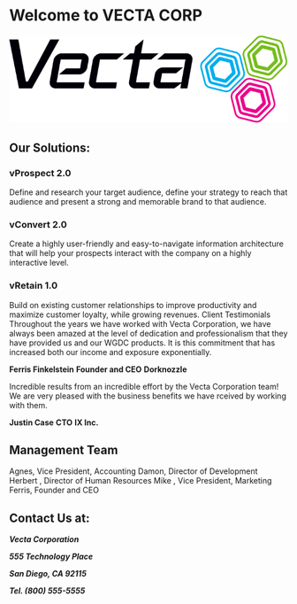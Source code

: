 # Welcome to VECTA CORP
![Logo](logo.png)
## Our Solutions:
### vProspect 2.0
Define and research your target audience, define your strategy to reach that audience and present a strong and memorable brand to that audience.
### vConvert 2.0
Create a highly user-friendly and easy-to-navigate information architecture that will help your prospects interact with the company on a highly interactive level.
### vRetain 1.0
Build on existing customer relationships to improve productivity and maximize customer loyalty, while growing revenues.
Client Testimonials
Throughout the years we have worked with Vecta Corporation, we have always been amazed at the level of dedication and professionalism that they have provided us and our WGDC products. It is this commitment that has increased both our income and exposure exponentially.

**Ferris Finkelstein**
**Founder and CEO**
**Dorknozzle**

Incredible results from an incredible effort by the Vecta Corporation team! We are very pleased with the business benefits we have rceived by working with them.

**Justin Case**
**CTO**
**IX Inc.**

## Management Team
Agnes, Vice President, Accounting
Damon, Director of Development
Herbert , Director of Human Resources
Mike , Vice President, Marketing
Ferris, Founder and CEO
## Contact Us at:
**_Vecta Corporation_**

**_555 Technology Place_**

**_San Diego, CA 92115_**

**_Tel. (800) 555-5555_**
